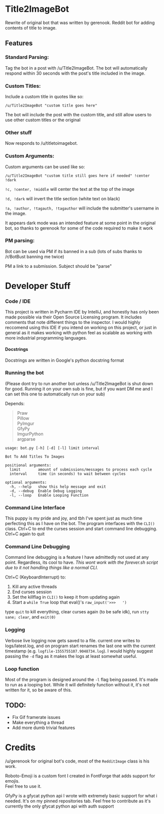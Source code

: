 # Title2ImageBot

Rewrite of original bot that was written by gerenook. Reddit bot for adding contents of title to image. 

## Features

### Standard Parsing:
Tag the bot in a post with /u/Title2ImageBot. The bot will automatically respond within 30 seconds with the post's title included in the image.

### Custom Titles:
Include a custom title in quotes like so:

```/u/Title2ImageBot "custom title goes here"```

The bot will include the post with the custom title, and still allow users to use other custom titles or the original

### Other stuff

Now responds to /u/titletoimagebot.

### Custom Arguments:
Custom arguments can be used like so:

```/u/Title2ImageBot "custom title still goes here if needed" !center !dark```

`!c, !center, !middle` will center the text at the top of the image

`!d, !dark` will invert the title section (white text on black)

`!a, !author, !tagauth, !tagauthor` will include the submitter's username in the image.

It appears dark mode was an intended feature at some point in the original bot, so thanks to gerenook for some of the code required to make it work

### PM parsing:
Bot can be used via PM if its banned in a sub (lots of subs thanks to /r/BotBust banning me twice)

PM a link to a submission. Subject should be "parse"

# Developer Stuff

### Code / IDE

This project is written in Pycharm IDE by IntelliJ, and honestly has only been made possible via their Open Source Licensing program.
It includes comments that note different things to the inspector. I would highly reccomend using this IDE if you intend on working on this
project, or just in general as it makes working with python feel as scalable as working with more industrial
programming languages.

#### Docstrings

Docstrings are written in Google's python docstring format

### Running the bot

(Please dont try to run another bot unless /u/Title2ImageBot is shut down for good. Running it on your own sub is fine, but if you want DM me and I can set this one to automatically run on your sub)

Depends:

> Praw    
> Pillow  
> PyImgur  
> GfyPy   
> ImgurPython  
> argparse  

```
usage: bot.py [-h] [-d] [-l] limit interval

Bot To Add Titles To Images

positional arguments:
  limit        amount of submissions/messages to process each cycle
  interval     time (in seconds) to wait between cycles

optional arguments:
  -h, --help   show this help message and exit
  -d, --debug  Enable Debug Logging
  -l, --loop   Enable Looping Function
```

### Command Line Interface

This puppy is my pride and joy, and tbh I've spent just as much time perfecting this as I have on the bot.
The program interfaces with the `CLI()` class. Ctrl+C to end the curses session and start command line debugging.
Ctrl+C again to quit

### Command Line Debugging

Command line debugging is a feature I have admittedly not used at any point. Regardless, its cool
to have. *This wont work with the forever.sh script due to it not handling things like a normal CLI.*

Ctrl+C (KeyboardInterrupt) to:

1. Kill any active threads
2. End curses session
3. Set the killflag in `CLI()` to keep it from updating again
4. Start a `while True` loop that eval()'s `raw_input('>>>   ')`

type `quit` to kill everything, clear curses again (to be safe idk), run 
`stty sane; clear`, and `exit(0)` 

### Logging

Verbose live logging now gets saved to a file. current one writes to logs/latest.log, and on program start renames the last one with
the current timestamp (e.g. `logfile-1555755107.9048734.log`). I would highly suggest passing the `-d` flag as it makes the logs at least somewhat
useful.

### Loop function

Most of the program is designed around the `-l` flag being passed. It's made to run as a looping bot. While it will definitely
function without it, it's not written for it, so be aware of this. 

## TODO:
* Fix Gif framerate issues  
* Make everything a thread
* Add more dumb trivial features

# Credits

/u/gerenook for original bot's code, most of the `RedditImage` class is his work.

Roboto-Emoji is a custom font I created in FontForge that adds support for emojis.  
Feel free to use it. 

GfyPy is a gfycat python api I wrote with extremely basic support for what i needed. It's on my pinned repositories tab. Feel free to contribute as it's currently the only gfycat python api with auth support
